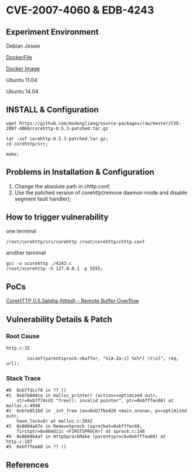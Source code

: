 # CVE-2007-4060 & EDB-4243

## Experiment Environment

Debian Jessie

[DockerFile](https://github.com/mudongliang/Dockerfiles/tree/master/CVE-2007-4060)

[Docker Image](https://hub.docker.com/r/mudongliang/cve-2007-4060/)

Ubuntu 11.04

Ubuntu 14.04

## INSTALL & Configuration

```
wget https://github.com/mudongliang/source-packages/raw/master/CVE-2007-4060/corehttp-0.5.3-patched.tar.gz

tar -xvf corehttp-0.5.3-patched.tar.gz;
cd corehttp/src;

make;
```

## Problems in Installation & Configuration

1. Change the absolute path in chttp.conf;
2. Use the patched version of corehttp(remove daemon mode and disable segment fault handler);

## How to trigger vulnerability

one terminal
```
/root/corehttp/src/corehttp /root/corehttp/chttp.conf
```
another terminal
```
gcc -o xcorehttp ./4243.c
/root/xcorehttp -h 127.0.0.1 -p 5555;
```

## PoCs

[CoreHTTP 0.5.3alpha (httpd) - Remote Buffer Overflow](https://www.exploit-db.com/exploits/4243/)


## Vulnerability Details & Patch

### Root Cause

```
http.c:32

        sscanf(parentsprock->buffer, "%[A-Za-z] %s%*[ \t\n]", req, url);
```

### Stack Trace
```
#0  0xb7fdccf9 in ?? ()
#1  0xb7e844ca in malloc_printerr (action=<optimized out>, 
    str=0xb7f74cd2 "free(): invalid pointer", ptr=0xbfffec60) at malloc.c:4998
#2  0xb7e851bd in _int_free (av=0xb7fbe420 <main_arena>, p=<optimized out>, 
    have_lock=0) at malloc.c:3842
#3  0x0804a67e in RemoveSprock (sprocket=0xbfffec60, 
    firstptr=0x804d11c <FIRSTSPROCK>) at sprock.c:146
#4  0x0804b4af in HttpSprockMake (parentsprock=0xbfffea60) at http.c:187
#5  0xbfffea60 in ?? ()
```



## References
